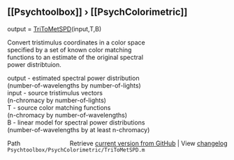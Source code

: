 ## [[Psychtoolbox]] &#8250; [[PsychColorimetric]]

output = [TriToMetSPD](TriToMetSPD)(input,T,B)  
  
Convert tristimulus coordinates in a color space  
specified by a set of known color matching  
functions to an estimate of the original spectral  
power distribtuion.  
  
output - estimated spectral power distribution  
 (number-of-wavelengths by number-of-lights)  
input - source tristimulus vectors  
 (n-chromacy by number-of-lights)  
T - source color matching functions  
 (n-chromacy by number-of-wavelengths)  
B - linear model for spectral power distributions  
 (number-of-wavelengths by at least n-chromacy)  




<div class="code_header" style="text-align:right;">
  <span style="float:left;">Path&nbsp;&nbsp;</span> <span class="counter">Retrieve <a href=
  "https://raw.github.com/Psychtoolbox-3/Psychtoolbox-3/beta/Psychtoolbox/PsychColorimetric/TriToMetSPD.m">current version from GitHub</a> | View <a href=
  "https://github.com/Psychtoolbox-3/Psychtoolbox-3/commits/beta/Psychtoolbox/PsychColorimetric/TriToMetSPD.m">changelog</a></span>
</div>
<div class="code">
  <code>Psychtoolbox/PsychColorimetric/TriToMetSPD.m</code>
</div>

